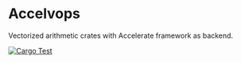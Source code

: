 # Accelvops
Vectorized arithmetic crates with Accelerate framework as backend.

[![Cargo Test](https://github.com/khirotaka/accelvops/actions/workflows/test.yaml/badge.svg)](https://github.com/khirotaka/accelvops/actions/workflows/test.yaml)
